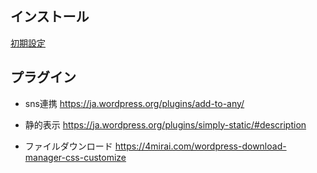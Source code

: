 ## インストール

[初期設定](https://github.com/hibohiboo/wasureta/tree/41abd73b02c0af3aa27bfedc80bf62d5009bdb99)  


## プラグイン

* sns連携
https://ja.wordpress.org/plugins/add-to-any/

* 静的表示
https://ja.wordpress.org/plugins/simply-static/#description

* ファイルダウンロード
https://4mirai.com/wordpress-download-manager-css-customize